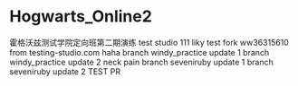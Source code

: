 # Hogwarts_Online2

霍格沃兹测试学院定向班第二期演练
test studio
111
liky test fork
ww36315610
from testing-studio.com
haha
branch windy_practice update 1
branch windy_practice update 2
neck pain
branch seveniruby update 1
branch seveniruby update 2
TEST PR 
